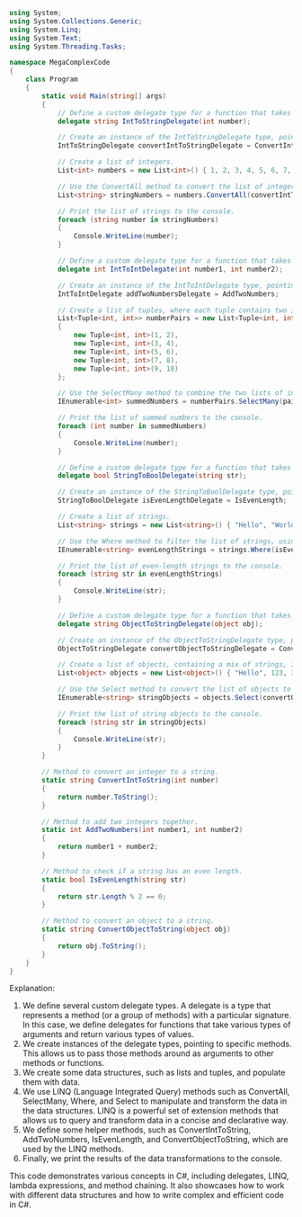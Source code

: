 ```c#
using System;
using System.Collections.Generic;
using System.Linq;
using System.Text;
using System.Threading.Tasks;

namespace MegaComplexCode
{
    class Program
    {
        static void Main(string[] args)
        {
            // Define a custom delegate type for a function that takes an integer and returns a string.
            delegate string IntToStringDelegate(int number);

            // Create an instance of the IntToStringDelegate type, pointing to the ConvertIntToString method.
            IntToStringDelegate convertIntToStringDelegate = ConvertIntToString;

            // Create a list of integers.
            List<int> numbers = new List<int>() { 1, 2, 3, 4, 5, 6, 7, 8, 9, 10 };

            // Use the ConvertAll method to convert the list of integers to a list of strings, using the convertIntToStringDelegate delegate.
            List<string> stringNumbers = numbers.ConvertAll(convertIntToStringDelegate);

            // Print the list of strings to the console.
            foreach (string number in stringNumbers)
            {
                Console.WriteLine(number);
            }

            // Define a custom delegate type for a function that takes two integers and returns an integer.
            delegate int IntToIntDelegate(int number1, int number2);

            // Create an instance of the IntToIntDelegate type, pointing to the AddTwoNumbers method.
            IntToIntDelegate addTwoNumbersDelegate = AddTwoNumbers;

            // Create a list of tuples, where each tuple contains two integers.
            List<Tuple<int, int>> numberPairs = new List<Tuple<int, int>>()
            {
                new Tuple<int, int>(1, 2),
                new Tuple<int, int>(3, 4),
                new Tuple<int, int>(5, 6),
                new Tuple<int, int>(7, 8),
                new Tuple<int, int>(9, 10)
            };

            // Use the SelectMany method to combine the two lists of integers into a single list of integers, using the addTwoNumbersDelegate delegate.
            IEnumerable<int> summedNumbers = numberPairs.SelectMany(pair => AddTwoNumbers(pair.Item1, pair.Item2));

            // Print the list of summed numbers to the console.
            foreach (int number in summedNumbers)
            {
                Console.WriteLine(number);
            }

            // Define a custom delegate type for a function that takes a string and returns a boolean.
            delegate bool StringToBoolDelegate(string str);

            // Create an instance of the StringToBoolDelegate type, pointing to the IsEvenLength method.
            StringToBoolDelegate isEvenLengthDelegate = IsEvenLength;

            // Create a list of strings.
            List<string> strings = new List<string>() { "Hello", "World", "This", "Is", "A", "Very", "Long", "List", "Of", "Strings" };

            // Use the Where method to filter the list of strings, using the isEvenLengthDelegate delegate.
            IEnumerable<string> evenLengthStrings = strings.Where(isEvenLengthDelegate);

            // Print the list of even-length strings to the console.
            foreach (string str in evenLengthStrings)
            {
                Console.WriteLine(str);
            }

            // Define a custom delegate type for a function that takes an object and returns a string.
            delegate string ObjectToStringDelegate(object obj);

            // Create an instance of the ObjectToStringDelegate type, pointing to the ConvertObjectToString method.
            ObjectToStringDelegate convertObjectToStringDelegate = ConvertObjectToString;

            // Create a list of objects, containing a mix of strings, integers, and doubles.
            List<object> objects = new List<object>() { "Hello", 123, 3.14, true, null };

            // Use the Select method to convert the list of objects to a list of strings, using the convertObjectToStringDelegate delegate.
            IEnumerable<string> stringObjects = objects.Select(convertObjectToStringDelegate);

            // Print the list of string objects to the console.
            foreach (string str in stringObjects)
            {
                Console.WriteLine(str);
            }
        }

        // Method to convert an integer to a string.
        static string ConvertIntToString(int number)
        {
            return number.ToString();
        }

        // Method to add two integers together.
        static int AddTwoNumbers(int number1, int number2)
        {
            return number1 + number2;
        }

        // Method to check if a string has an even length.
        static bool IsEvenLength(string str)
        {
            return str.Length % 2 == 0;
        }

        // Method to convert an object to a string.
        static string ConvertObjectToString(object obj)
        {
            return obj.ToString();
        }
    }
}
```

Explanation:

1. We define several custom delegate types. A delegate is a type that represents a method (or a group of methods) with a particular signature. In this case, we define delegates for functions that take various types of arguments and return various types of values.
2. We create instances of the delegate types, pointing to specific methods. This allows us to pass those methods around as arguments to other methods or functions.
3. We create some data structures, such as lists and tuples, and populate them with data.
4. We use LINQ (Language Integrated Query) methods such as ConvertAll, SelectMany, Where, and Select to manipulate and transform the data in the data structures. LINQ is a powerful set of extension methods that allows us to query and transform data in a concise and declarative way.
5. We define some helper methods, such as ConvertIntToString, AddTwoNumbers, IsEvenLength, and ConvertObjectToString, which are used by the LINQ methods.
6. Finally, we print the results of the data transformations to the console.

This code demonstrates various concepts in C#, including delegates, LINQ, lambda expressions, and method chaining. It also showcases how to work with different data structures and how to write complex and efficient code in C#.